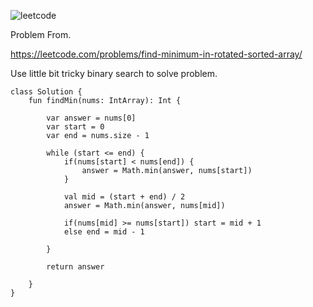 ![leetcode](https://user-images.githubusercontent.com/77060863/235340042-80a5e2d7-cc2f-41b2-a966-9cca36c076ec.png)

Problem From.

https://leetcode.com/problems/find-minimum-in-rotated-sorted-array/

Use little bit tricky binary search to solve problem.

```
class Solution {
    fun findMin(nums: IntArray): Int {

        var answer = nums[0]
        var start = 0
        var end = nums.size - 1

        while (start <= end) {
            if(nums[start] < nums[end]) {
                answer = Math.min(answer, nums[start])
            }

            val mid = (start + end) / 2
            answer = Math.min(answer, nums[mid])

            if(nums[mid] >= nums[start]) start = mid + 1
            else end = mid - 1

        }

        return answer

    }
}
```
